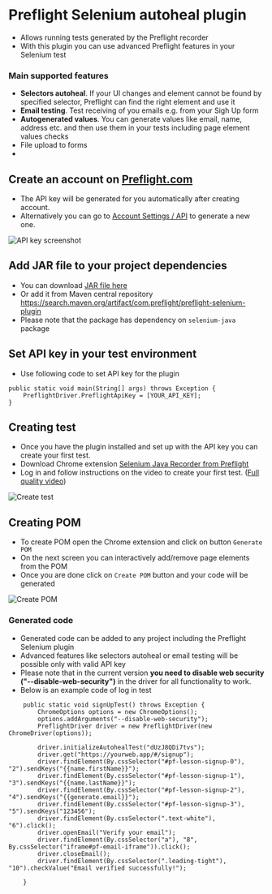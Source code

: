 # Preflight Selenium autoheal plugin 
- Allows running tests generated by the Preflight recorder
- With this plugin you can use advanced Preflight features in your Selenium test
### Main supported features
- **Selectors autoheal**. If your UI changes and element cannot be found by specified selector, Preflight can find the right element and use it
- **Email testing**. Test receiving of you emails e.g. from your Sigh Up form
- **Autogenerated values**. You can generate values like email, name, address etc. and then use them in your tests including page element values checks
- File upload to forms
- 

## Create an account on [Preflight.com](https://app.preflight.com/get-started?afmc=seleniumPlugin)
- The API key will be generated for you automatically after creating account.
- Alternatively you can go to [Account Settings / API](https://app.preflight.com/account/api) to generate a new one.

![API key screenshot](https://user-images.githubusercontent.com/17752807/173562411-cbadcf91-068e-45f1-a7ef-0415e55c69eb.png)

## Add JAR file to your project dependencies
- You can download [JAR file here](https://github.com/Preflight-HQ/PreflightSeleniumJavaPlugin/raw/main/build/libs/PreflightSeleniumJavaAutohealPlugin.jar)
- Or add it from Maven central repository https://search.maven.org/artifact/com.preflight/preflight-selenium-plugin
- Please note that the package has dependency on `selenium-java` package 

## Set API key in your test environment
- Use following code to set API key for the plugin   
```
public static void main(String[] args) throws Exception {
    PreflightDriver.PreflightApiKey = [YOUR_API_KEY];
}
```

## Creating test
- Once you have the plugin installed and set up with the API key you can create your first test.
- Download Chrome extension [Selenium Java Recorder from Preflight](https://chrome.google.com/webstore/detail/selenium-java-recorder-fr/jdlnooljpbijcnlgocdegmibdlnkljde?hl=en-US)
- Log in and follow instructions on the video to create your first test. ([Full quality video](https://www.loom.com/share/6cb9f1566a7e41ac9bf1744a5d6b569a))

<img src="https://preflightuploads.blob.core.windows.net/uploads/PreflightSeleniumCodeGenerator.gif" alt="Create test">

## Creating POM
- To create POM open the Chrome extension and click on button `Generate POM` 
- On the next screen you can interactively add/remove page elements from the POM
- Once you are done click on `Create POM` button and your code will be generated

<img src="https://preflightuploads.blob.core.windows.net/uploads/JavaSeleniumPOM.gif" alt="Create POM">

### Generated code
- Generated code can be added to any project including the Preflight Selenium plugin
- Advanced features like selectors autoheal or email testing will be possible only with valid API key
- Please note that in the current version **you need to disable web security ("--disable-web-security")** in the driver for all functionality to work.
- Below is an example code of log in test
```
    public static void signUpTest() throws Exception {
        ChromeOptions options = new ChromeOptions();
        options.addArguments("--disable-web-security");
        PreflightDriver driver = new PreflightDriver(new ChromeDriver(options));
        
        driver.initializeAutohealTest("dUzJ8QDi7tvs");
        driver.get("https://yourweb.app/#/signup");
        driver.findElement(By.cssSelector("#pf-lesson-signup-0"), "2").sendKeys("{{name.firstName}}");
        driver.findElement(By.cssSelector("#pf-lesson-signup-1"), "3").sendKeys("{{name.lastName}}");
        driver.findElement(By.cssSelector("#pf-lesson-signup-2"), "4").sendKeys("{{generate.email}}");
        driver.findElement(By.cssSelector("#pf-lesson-signup-3"), "5").sendKeys("123456");
        driver.findElement(By.cssSelector(".text-white"), "6").click();
        driver.openEmail("Verify your email");
        driver.findElement(By.cssSelector("a"), "8", By.cssSelector("iframe#pf-email-iframe")).click();
        driver.closeEmail();
        driver.findElement(By.cssSelector(".leading-tight"), "10").checkValue("Email verified successfully!");

    }
```

